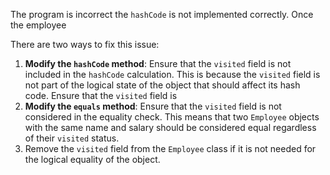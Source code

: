 The program is incorrect the `hashCode` is not implemented correctly. Once the employee 

There are two ways to fix this issue:
1. **Modify the `hashCode` method**: Ensure that the `visited` field is not included in the `hashCode` calculation. This is because the `visited` field is not part of the logical state of the object that should affect its hash code. Ensure that the `visited` field is
2. **Modify the `equals` method**: Ensure that the `visited` field is not considered in the equality check. This means that two `Employee` objects with the same name and salary should be considered equal regardless of their `visited` status.
3. Remove the `visited` field from the `Employee` class if it is not needed for the logical equality of the object.